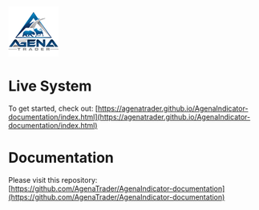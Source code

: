 ![AgenaTrader](./sources/images/logo_100.png)

# Live System
To get started, check out: [https://agenatrader.github.io/AgenaIndicator-documentation/index.html](https://agenatrader.github.io/AgenaIndicator-documentation/index.html)

# Documentation
Please visit this repository: [https://github.com/AgenaTrader/AgenaIndicator-documentation](https://github.com/AgenaTrader/AgenaIndicator-documentation)
